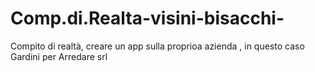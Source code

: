 # Comp.di.Realta-visini-bisacchi-
Compito di realtà, creare un app sulla proprioa azienda , in questo caso Gardini per Arredare srl

